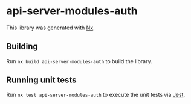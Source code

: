 # api-server-modules-auth

This library was generated with [Nx](https://nx.dev).

## Building

Run `nx build api-server-modules-auth` to build the library.

## Running unit tests

Run `nx test api-server-modules-auth` to execute the unit tests via [Jest](https://jestjs.io).
